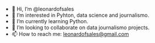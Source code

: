 - 👋 Hi, I’m @leonardofsales
- 👀 I’m interested in Pyhton, data science and journalismo.
- 🌱 I’m currently learning Python.
- 💞️ I’m looking to collaborate on data journalismo projects.
- 📫 How to reach me: leonardofsales@gmail.com

<!---
leonardofsales/leonardofsales is a ✨ special ✨ repository because its `README.md` (this file) appears on your GitHub profile.
You can click the Preview link to take a look at your changes.
--->
